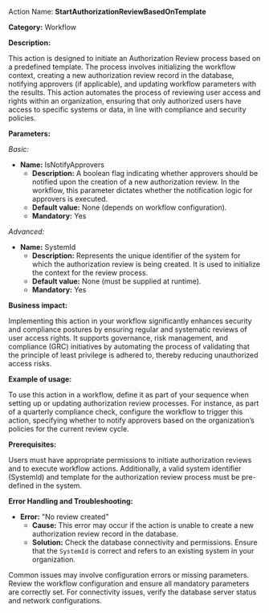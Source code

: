 Action Name: **StartAuthorizationReviewBasedOnTemplate**

**Category:** Workflow

**Description:** 

This action is designed to initiate an Authorization Review process based on a predefined template. The process involves initializing the workflow context, creating a new authorization review record in the database, notifying approvers (if applicable), and updating workflow parameters with the results. This action automates the process of reviewing user access and rights within an organization, ensuring that only authorized users have access to specific systems or data, in line with compliance and security policies.

**Parameters:** 

_Basic:_

- **Name:** IsNotifyApprovers
    - **Description:** A boolean flag indicating whether approvers should be notified upon the creation of a new authorization review. In the workflow, this parameter dictates whether the notification logic for approvers is executed.
    - **Default value:** None (depends on workflow configuration).
    - **Mandatory:** Yes

_Advanced:_

- **Name:** SystemId
    - **Description:** Represents the unique identifier of the system for which the authorization review is being created. It is used to initialize the context for the review process.
    - **Default value:** None (must be supplied at runtime).
    - **Mandatory:** Yes

**Business impact:** 

Implementing this action in your workflow significantly enhances security and compliance postures by ensuring regular and systematic reviews of user access rights. It supports governance, risk management, and compliance (GRC) initiatives by automating the process of validating that the principle of least privilege is adhered to, thereby reducing unauthorized access risks.

**Example of usage:** 

To use this action in a workflow, define it as part of your sequence when setting up or updating authorization review processes. For instance, as part of a quarterly compliance check, configure the workflow to trigger this action, specifying whether to notify approvers based on the organization’s policies for the current review cycle.

**Prerequisites:** 

Users must have appropriate permissions to initiate authorization reviews and to execute workflow actions. Additionally, a valid system identifier (SystemId) and template for the authorization review process must be pre-defined in the system.

**Error Handling and Troubleshooting:** 

- **Error:** "No review created" 
    - **Cause:** This error may occur if the action is unable to create a new authorization review record in the database.
    - **Solution:** Check the database connectivity and permissions. Ensure that the `SystemId` is correct and refers to an existing system in your organization.

Common issues may involve configuration errors or missing parameters. Review the workflow configuration and ensure all mandatory parameters are correctly set. For connectivity issues, verify the database server status and network configurations.